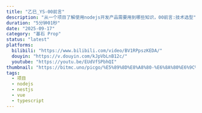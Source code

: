 ```yaml
---
title: "乙巳_YS-00前言"
description: "从一个项目了解使用nodejs开发产品需要用到哪些知识，00前言:技术选型"
duration: "5分钟01秒"
date: "2025-09-17"
category: "基石 Prop"
status: "latest"
platforms:
  bilibili: "https://www.bilibili.com/video/BV1RPpszKEDA/"
  douyin: "https://v.douyin.com/kJpVbLnB12c/"
  youtube: "https://youtu.be/EUdVfSPbhQI"
thumbnail: "https://bitmc.uno/picgo/%E5%89%8D%E8%A8%80-%E6%8A%80%E6%9C%AF%E9%80%89%E5%9E%8B.jpg"
tags:
  - 项目
  - nodejs
  - nestjs
  - vue
  - typescript
---
```

